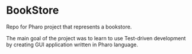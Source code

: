 # BookStore
Repo for Pharo project that represents a bookstore. 

The main goal of the project was to learn to use Test-driven development by creating GUI application written in Pharo language.

